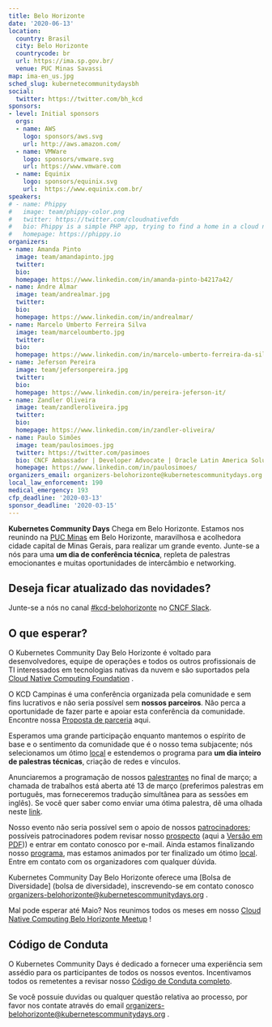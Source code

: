 ```yaml
---
title: Belo Horizonte
date: '2020-06-13'
location:
  country: Brasil
  city: Belo Horizonte
  countrycode: br
  url: https://ima.sp.gov.br/
  venue: PUC Minas Savassi
map: ima-en_us.jpg
sched_slug: kubernetecommunitydaysbh
social:
  twitter: https://twitter.com/bh_kcd
sponsors:
- level: Initial sponsors
  orgs:
  - name: AWS
    logo: sponsors/aws.svg
    url: http://aws.amazon.com/
  - name: VMWare
    logo: sponsors/vmware.svg
    url: https://www.vmware.com
  - name: Equinix
    logo: sponsors/equinix.svg
    url:  https://www.equinix.com.br/
speakers:
# - name: Phippy
#   image: team/phippy-color.png
#   twitter: https://twitter.com/cloudnativefdn
#   bio: Phippy is a simple PHP app, trying to find a home in a cloud native world.
#   homepage: https://phippy.io
organizers:
- name: Amanda Pinto
  image: team/amandapinto.jpg
  twitter:
  bio:
  homepage: https://www.linkedin.com/in/amanda-pinto-b4217a42/
- name: Andre Almar
  image: team/andrealmar.jpg
  twitter:
  bio:
  homepage: https://www.linkedin.com/in/andrealmar/
- name: Marcelo Umberto Ferreira Silva
  image: team/marceloumberto.jpg
  twitter:
  bio:
  homepage: https://www.linkedin.com/in/marcelo-umberto-ferreira-da-silva-01346a37/
- name: Jeferson Pereira
  image: team/jefersonpereira.jpg
  twitter:
  bio:
  homepage: https://www.linkedin.com/in/pereira-jeferson-it/
- name: Zandler Oliveira
  image: team/zandleroliveira.jpg
  twitter:
  bio:
  homepage: https://www.linkedin.com/in/zandler-oliveira/
- name: Paulo Simões
  image: team/paulosimoes.jpg
  twitter: https://twitter.com/pasimoes
  bio: CNCF Ambassador | Developer Advocate | Oracle Latin America Solution Engineer
  homepage: https://www.linkedin.com/in/paulosimoes/
organizers_email: organizers-belohorizonte@kubernetescommunitydays.org
local_law_enforcement: 190
medical_emergency: 193
cfp_deadline: '2020-03-13'
sponsor_deadline: '2020-03-15'
---
```


**Kubernetes Community Days** Chega em Belo Horizonte. Estamos nos reunindo na [PUC Minas](venue) em Belo Horizonte, maravilhosa e acolhedora cidade capital de Minas Gerais, para realizar um grande evento. Junte-se a nós para uma **um dia de conferência técnica**, repleta de palestras emocionantes e muitas oportunidades de intercâmbio e networking.

## Deseja ficar atualizado das novidades?

Junte-se a nós no canal [#kcd-belohorizonte](https://join.slack.com/share/IUZFEAFA4/YWXd9Nxh65lcbJpYN6wjVUpf/enQtOTg1NTI0MzU1MzQ0LWFlYWM2NGNjZmM5MzcxODA5NjAwMWVlNDg0NGQ0NWJkMmVjYzBmMzM0YWEyN2EyMzk3NzBiZDk3N2U0MTBmNTA) no [CNCF Slack](https://slack.cncf.io).

<!--
Se você deseja ser notificado sobre novidades, inscreva-se em nosso [mailing list](https://mailchi.mp/f686e201c599/kcdams2020) ou no canal #kcd-campinas no [CNCF Slack](https://slack.cncf.io).
-->


## O que esperar?

O Kubernetes Community Day Belo Horizonte é voltado para desenvolvedores, equipe de operações e todos os outros profissionais de TI interessados em tecnologias nativas da nuvem e são suportados pela [Cloud Native Computing Foundation](https://cncf.io) .

O KCD Campinas é uma conferência organizada pela comunidade e sem fins lucrativos e não seria possível sem **nossos parceiros**. Não perca a oportunidade de fazer parte e apoiar esta conferência da comunidade. Encontre nossa [Proposta de parceria](sponsor) aqui.

Esperamos uma grande participação enquanto mantemos o espírito de base e o sentimento da comunidade que é o nosso tema subjacente; nós selecionamos um ótimo [local](venue) e estendemos o programa para **um dia inteiro de palestras técnicas**, criação de redes e vínculos.

Anunciaremos a programação de nossos [palestrantes](speakers) no final de março; a chamada de trabalhos está aberta até 13 de março (preferimos palestras em português, mas forneceremos tradução simultânea para as sessões em inglês). Se você quer saber como enviar uma ótima palestra, dê uma olhada neste [link](cfp).

Nosso evento não seria possível sem o apoio de nossos [patrocinadores](sponsor); possíveis patrocinadores podem revisar nosso [prospecto](sponsor) (aqui a [Versão em PDF](/img/2020-belohorizonte/kcd_campinas_midia_kit.pdf))) e entrar em contato conosco por e-mail. Ainda estamos finalizando nosso [programa](program), mas estamos animados por ter finalizado um ótimo [local](venue). Entre em contato com os organizadores com qualquer dúvida.

Kubernetes Community Day Belo Horizonte oferece uma [Bolsa de Diversidade] (bolsa de diversidade), inscrevendo-se em contato conosco [organizers-belohorizonte@kubernetescommunitydays.org](mailto:organizers-belohorizonte@kubernetescommunitydays.org) .

Mal pode esperar até Maio? Nos reunimos todos os meses em nosso [Cloud Native Computing Belo Horizonte Meetup](https://www.meetup.com/Cloud-Native-Computing-Belo-Horizonte/) !

## Código de Conduta

O Kubernetes Community Days é dedicado a fornecer uma experiência sem assédio para os participantes de todos os nossos eventos. Incentivamos todos os remetentes a revisar nosso [Código de Conduta completo](/code-of-conduct/).

Se você possuie duvidas ou qualquer questão relativa ao processo, por favor nos contate através do email [organizers-belohorizonte@kubernetescommunitydays.org](mailto:organizers-belohorizonte@kubernetescommunitydays.org) .
